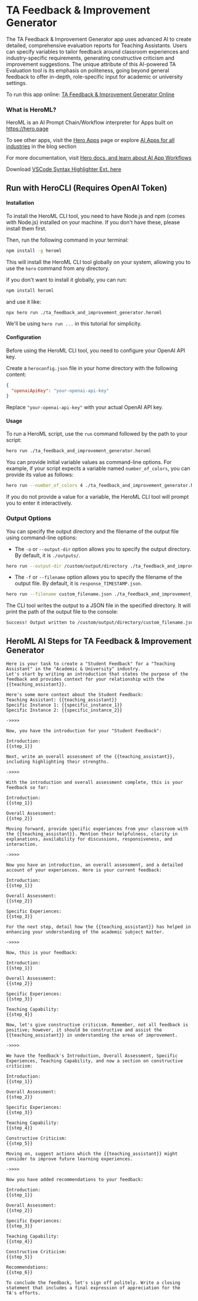 # TA Feedback & Improvement Generator

The TA Feedback & Improvement Generator app uses advanced AI to create detailed, comprehensive evaluation reports for Teaching Assistants. Users can specify variables to tailor feedback around classroom experiences and industry-specific requirements, generating constructive criticism and improvement suggestions. The unique attribute of this AI-powered TA Evaluation tool is its emphasis on politeness, going beyond general feedback to offer in-depth, role-specific input for academic or university settings.

To run this app online: [TA Feedback & Improvement Generator Online](https://hero.page/app/ta-feedback-and-improvement-generator-ai-powered-ta-evaluation-and-advancement/ScnRmoX1ecOS1Rozc2Ts)

### What is HeroML?
HeroML is an AI Prompt Chain/Workflow interpreter for Apps built on https://hero.page 

To see other apps, visit the [Hero Apps](https://hero.page/apps) page or explore [AI Apps for all industries](https://hero.page/blog) in the blog section

For more documentation, visit [Hero docs, and learn about AI App Workflows](https://hero.page/tutorials/introduction-to-heroml)

Download [VSCode Syntax Highlighter Ext. here](https://marketplace.visualstudio.com/items?itemName=hero-page.heroml)

## Run with HeroCLI (Requires OpenAI Token)

#### Installation

To install the HeroML CLI tool, you need to have Node.js and npm (comes with Node.js) installed on your machine. If you don't have these, please install them first. 

Then, run the following command in your terminal:

```bash
npm install -g heroml
```

This will install the HeroML CLI tool globally on your system, allowing you to use the `hero` command from any directory.

If you don't want to install it globally, you can run:

```bash
npm install heroml
```

and use it like:

```bash
npx hero run ./ta_feedback_and_improvement_generator.heroml
```

We'll be using `hero run ...` in this tutorial for simplicity.

#### Configuration

Before using the HeroML CLI tool, you need to configure your OpenAI API key. 

Create a `heroconfig.json` file in your home directory with the following content:

```json
{
  "openaiApiKey": "your-openai-api-key"
}
```

Replace `"your-openai-api-key"` with your actual OpenAI API key.

#### Usage

To run a HeroML script, use the `run` command followed by the path to your script:

```bash
hero run ./ta_feedback_and_improvement_generator.heroml
```

You can provide initial variable values as command-line options. For example, if your script expects a variable named `number_of_colors`, you can provide its value as follows:

```bash
hero run --number_of_colors 4 ./ta_feedback_and_improvement_generator.heroml
```

If you do not provide a value for a variable, the HeroML CLI tool will prompt you to enter it interactively.

### Output Options

You can specify the output directory and the filename of the output file using command-line options:

- The `-o` or `--output-dir` option allows you to specify the output directory. By default, it is `./outputs/`.

```bash
hero run --output-dir /custom/output/directory ./ta_feedback_and_improvement_generator.heroml
```

- The `-f` or `--filename` option allows you to specify the filename of the output file. By default, it is `response_TIMESTAMP.json`.

```bash
hero run --filename custom_filename.json ./ta_feedback_and_improvement_generator.heroml
```

The CLI tool writes the output to a JSON file in the specified directory. It will print the path of the output file to the console:

```bash
Success! Output written to /custom/output/directory/custom_filename.json
```


## HeroML AI Steps for TA Feedback & Improvement Generator
```
Here is your task to create a "Student Feedback" for a "Teaching Assistant" in the "Academic & University" industry. 
Let's start by writing an introduction that states the purpose of the feedback and provides context for your relationship with the {{teaching_assistant}}.

Here's some more context about the Student Feedback:
Teaching Assistant: {{teaching_assistant}}
Specific Instance 1: {{specific_instance_1}}
Specific Instance 2: {{specific_instance_2}}

->>>>

Now, you have the introduction for your "Student Feedback":

Introduction:
{{step_1}}

Next, write an overall assessment of the {{teaching_assistant}}, including highlighting their strengths.

->>>>

With the introduction and overall assessment complete, this is your feedback so far:

Introduction:
{{step_1}}

Overall Assessment:
{{step_2}}

Moving forward, provide specific experiences from your classroom with the {{teaching_assistant}}. Mention their helpfulness, clarity in explanations, availability for discussions, responsiveness, and interaction.

->>>>

Now you have an introduction, an overall assessment, and a detailed account of your experiences. Here is your current feedback:

Introduction:
{{step_1}}

Overall Assessment:
{{step_2}}

Specific Experiences:
{{step_3}}

For the next step, detail how the {{teaching_assistant}} has helped in enhancing your understanding of the academic subject matter.

->>>>

Now, this is your feedback: 

Introduction:
{{step_1}}

Overall Assessment:
{{step_2}}

Specific Experiences:
{{step_3}}

Teaching Capability:
{{step_4}}

Now, let's give constructive criticism. Remember, not all feedback is positive; however, it should be constructive and assist the {{teaching_assistant}} in understanding the areas of improvement.

->>>>

We have the feedback's Introduction, Overall Assessment, Specific Experiences, Teaching Capability, and now a section on constructive criticism:

Introduction:
{{step_1}}

Overall Assessment:
{{step_2}}

Specific Experiences:
{{step_3}}

Teaching Capability:
{{step_4}}

Constructive Criticism:
{{step_5}}

Moving on, suggest actions which the {{teaching_assistant}} might consider to improve future learning experiences.

->>>>

Now you have added recommendations to your feedback:

Introduction:
{{step_1}}

Overall Assessment:
{{step_2}}

Specific Experiences:
{{step_3}}

Teaching Capability:
{{step_4}}

Constructive Criticism:
{{step_5}}

Recommendations:
{{step_6}}

To conclude the feedback, let's sign off politely. Write a closing statement that includes a final expression of appreciation for the TA's efforts.


```

